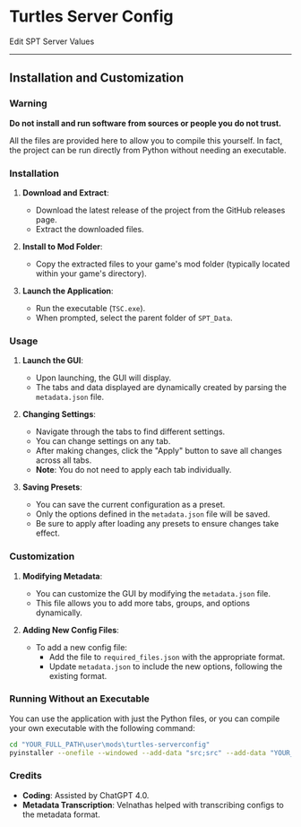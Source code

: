 # Turtles Server Config
Edit SPT Server Values

---

## Installation and Customization

### Warning

**Do not install and run software from sources or people you do not trust.**

All the files are provided here to allow you to compile this yourself. In fact, the project can be run directly from Python without needing an executable.

### Installation

1. **Download and Extract**:
   - Download the latest release of the project from the GitHub releases page.
   - Extract the downloaded files.

2. **Install to Mod Folder**:
   - Copy the extracted files to your game's mod folder (typically located within your game's directory).

3. **Launch the Application**:
   - Run the executable (`TSC.exe`).
   - When prompted, select the parent folder of `SPT_Data`.

### Usage

1. **Launch the GUI**:
   - Upon launching, the GUI will display.
   - The tabs and data displayed are dynamically created by parsing the `metadata.json` file.

2. **Changing Settings**:
   - Navigate through the tabs to find different settings.
   - You can change settings on any tab.
   - After making changes, click the "Apply" button to save all changes across all tabs.
   - **Note**: You do not need to apply each tab individually.

3. **Saving Presets**:
   - You can save the current configuration as a preset.
   - Only the options defined in the `metadata.json` file will be saved.
   - Be sure to apply after loading any presets to ensure changes take effect.

### Customization

1. **Modifying Metadata**:
   - You can customize the GUI by modifying the `metadata.json` file.
   - This file allows you to add more tabs, groups, and options dynamically.

2. **Adding New Config Files**:
   - To add a new config file:
     - Add the file to `required_files.json` with the appropriate format.
     - Update `metadata.json` to include the new options, following the existing format.

### Running Without an Executable

You can use the application with just the Python files, or you can compile your own executable with the following command:

```sh
cd "YOUR_FULL_PATH\user\mods\turtles-serverconfig"
pyinstaller --onefile --windowed --add-data "src;src" --add-data "YOUR_FULL_PATH/SPT_Data;SPT_Data" main.py
```

### Credits

- **Coding**: Assisted by ChatGPT 4.0.
- **Metadata Transcription**: Velnathas helped with transcribing configs to the metadata format.
